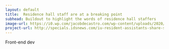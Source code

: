 ```yaml
---
layout: default
title:  Residence hall staff are at a breaking point 
subhead: Buildout to highlight the words of residence hall staffers 
image-url: https://i0.wp.com/jacobdecastro.com/wp-content/uploads/2020/11/breakingpoint.png?w=500&ssl=1
project-url: http://specials.idsnews.com/iu-resident-assistants-share-story-covid-19-iupd-rps-dorms/
---
```


<i class="bi bi-tags-fill"></i> Front-end dev
